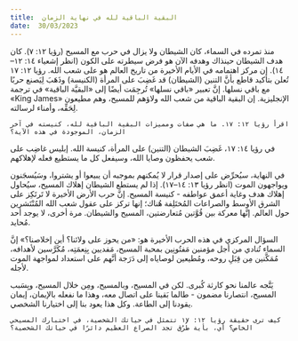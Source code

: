 ```yaml
---
title:  البقية الباقية لله في نهاية الزمان
date:  30/03/2023
---
```


منذ تمرده في السماء، كان الشيطان ولا يزال في حرب مع المسيح (رؤيا ١٢: ٧). كان هدف الشيطان حينذاك وهدفه الآن هو فرض سيطرته على الكون (انظر إشعياء ١٤: ١٢–١٤). إن مركز اهتمامه في الأيام الأخيرة من تاريخ العالم هو على شعب الله. رؤيا ١٢: ١٧ تُعلن بتأكيد قاطع بأنَّ التنين (الشيطان) قد غَضِبَ على المرأة (الكنيسة) وذَهَبَ لِيَصنع حربًا مع باقي نسلها. إنَّ تعبير «باقي نسلها» تُرجِمَت أيضًا إلى «البقيَّة الباقية» في ترجمة «King James» الإنجليزية. إن البقية الباقية من شعب الله ولاؤهم للمسيح، وهم مطيعون لِحَقِّه، وأمناء لرسالته.

`اقرأ رؤيا ١٢: ١٧. ما هي صفات ومميزات البقية الباقية لله، كنيسته في آخر الزمان، الموجودة في هذه الآية؟`

في رؤيا ١٤: ١٧، غَضِبَ الشيطان (التنين) على المرأة، كنيسة الله. إبليس غاضِب على شعب يحفظون وصايا الله، وسيفعل كل ما يستطيع فعله لإهلاكهم.

في النهاية، سيُحرِّض على إصدار قرار لا يُمكنهم بموجبه أن يبيعوا أو يشتروا، وسَيُسجَنون ويواجهون الموت (انظر رؤيا ١٣: ١٤–١٧). إذا لم يستطع الشيطان إهلاك المسيح، سيُحاول إهلاك هدف وغاية أعمق عواطفه - كنيسة المسيح. إنَّ حرب الأرض الأخيرة لا تَرتَكِز على الشرق الأوسط والصراعات المُختَلِفة هُناك؛ إنها تركز على عقول شعب الله المُنْتَشرين حول العالم. إنَّها معركة بين قُوَّتين مُتعارضتين، المسيح والشيطان. مرة أخرى، لا يوجد أحد مُحايد.

السؤال المركزي في هذه الحرب الأخيرة هو: «من يحوز على ولائنا؟ أين إخلاصنا؟» إنَّ السماء تُنادي من أجل مؤمنين مَفتُونِين بمحبة المسيح، مَفديين بِنِعمَتِه، مُكَرَّسين لأهدافه، مُمَكَّنين مِن قِبَلِ روحه، ومُطيعين لوصاياه إلى دَرَجة أنَّهم على استعداد لمواجهة الموت لأجله.

يَتَّجه عالمنا نحو كارثة كُبرى. لكن في المسيح، وبالمسيح، ومِن خلال المسيح، وبِسَبب المسيح، انتصارنا مضمون - طالما بَقينا على اتصال معه، وهذا ما نفعله بالإيمان، إيمان يقودنا إلى الطاعة. وكل هذا يعود بنا إلى اختيارنا الشخصي.

`كيف ترى حقيقة رؤيا ١٢: ١٧ تتمثل في حياتك الشخصية، في اختبارك المسيحي الخاص؟ أي، بأية طُرُق تجد الصراع العظيم دائرًا في حياتك الشخصية؟`